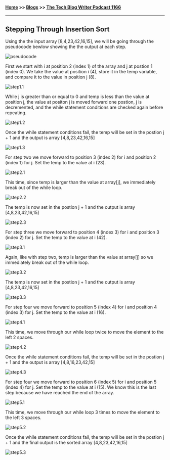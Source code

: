 #### [Home](https://joelmwatson.github.io) >> [Blogs](https://joelmwatson.github.io/blogs) >> [The Tech Blog Writer Podcast 1166](https://joelmwatson.github.io/blogs/blog-04)

---

## Stepping Through Insertion Sort

Using the the input array [8,4,23,42,16,15], we will be going through the pseudocode
bewlow showing the the output at each step.

![pseudocode](https://raw.githubusercontent.com/JoelMWatson/JoelMWatson.github.io/master/assets/pseudocode.png)

First we start with i at position 2 (index 1) of the array and j at postion 1
(index 0). We take the value at position i (4), store it in the temp variable,
and compare it to the value in position j (8).

![step1.1](https://raw.githubusercontent.com/JoelMWatson/JoelMWatson.github.io/master/assets/step1.1.png)

While j is greater than or equal to 0 and temp is less than the value at position
j, the value at positon j is moved forward one postion, j is decremented, and
the while statement conditions are checked again before repeating.

![step1.2](https://raw.githubusercontent.com/JoelMWatson/JoelMWatson.github.io/master/assets/step1.2.png)

Once the while statement conditions fail, the temp will be set in the postion j + 1
and the output is array [4,8,23,42,16,15]

![step1.3](https://raw.githubusercontent.com/JoelMWatson/JoelMWatson.github.io/master/assets/step1.3.png)

For step two we move forward to position 3 (index 2) for i and position 2 (index 1)
for j. Set the temp to the value at i (23).

![step2.1](https://raw.githubusercontent.com/JoelMWatson/JoelMWatson.github.io/master/assets/step2.1.png)

This time, since temp is larger than the value at array[j], we immediately break
out of the while loop.

![step2.2](https://raw.githubusercontent.com/JoelMWatson/JoelMWatson.github.io/master/assets/step2.2.png)

The temp is now set in the postion j + 1 and the output is array [4,8,23,42,16,15]

![step2.3](https://raw.githubusercontent.com/JoelMWatson/JoelMWatson.github.io/master/assets/step2.3.png)

For step three we move forward to position 4 (index 3) for i and position 3 (index 2)
for j. Set the temp to the value at i (42).

![step3.1](https://raw.githubusercontent.com/JoelMWatson/JoelMWatson.github.io/master/assets/step3.1.png)

Again, like with step two, temp is larger than the value at array[j] so we immediately
break out of the while loop.

![step3.2](https://raw.githubusercontent.com/JoelMWatson/JoelMWatson.github.io/master/assets/step3.2.png)

The temp is now set in the postion j + 1 and the output is array [4,8,23,42,16,15]

![step3.3](https://raw.githubusercontent.com/JoelMWatson/JoelMWatson.github.io/master/assets/step3.3.png)

For step four we move forward to position 5 (index 4) for i and position 4 (index 3)
for j. Set the temp to the value at i (16).

![step4.1](https://raw.githubusercontent.com/JoelMWatson/JoelMWatson.github.io/master/assets/step4.1.png)

This time, we move through our while loop twice to move the element to the left 2
spaces.

![step4.2](https://raw.githubusercontent.com/JoelMWatson/JoelMWatson.github.io/master/assets/step4.2.png)

Once the while statement conditions fail, the temp will be set in the postion j + 1
and the output is array [4,8,16,23,42,15]

![step4.3](https://raw.githubusercontent.com/JoelMWatson/JoelMWatson.github.io/master/assets/step4.3.png)

For step four we move forward to position 6 (index 5) for i and position 5 (index 4)
for j. Set the temp to the value at i (15). We know this is the last step because
we have reached the end of the array.

![step5.1](https://raw.githubusercontent.com/JoelMWatson/JoelMWatson.github.io/master/assets/step5.1.png)

This time, we move through our while loop 3 times to move the element to the left
3 spaces.

![step5.2](https://raw.githubusercontent.com/JoelMWatson/JoelMWatson.github.io/master/assets/step5.2.png)

Once the while statement conditions fail, the temp will be set in the postion j + 1
and the final output is the sorted array [4,8,23,42,16,15]

![step5.3](https://raw.githubusercontent.com/JoelMWatson/JoelMWatson.github.io/master/assets/step5.3.png)
